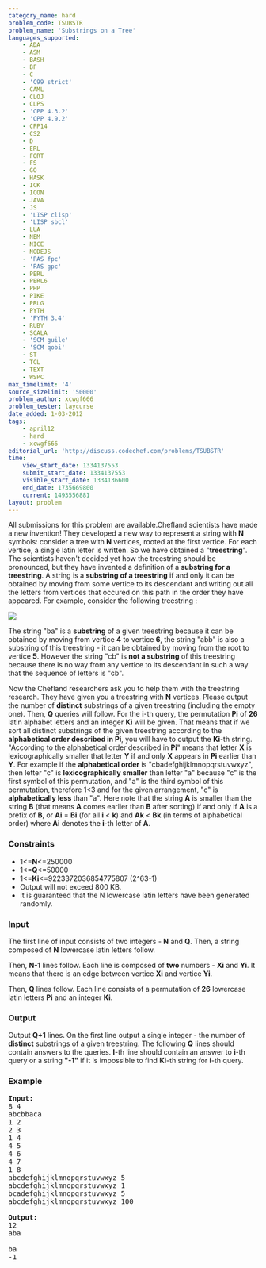 ```yaml
---
category_name: hard
problem_code: TSUBSTR
problem_name: 'Substrings on a Tree'
languages_supported:
    - ADA
    - ASM
    - BASH
    - BF
    - C
    - 'C99 strict'
    - CAML
    - CLOJ
    - CLPS
    - 'CPP 4.3.2'
    - 'CPP 4.9.2'
    - CPP14
    - CS2
    - D
    - ERL
    - FORT
    - FS
    - GO
    - HASK
    - ICK
    - ICON
    - JAVA
    - JS
    - 'LISP clisp'
    - 'LISP sbcl'
    - LUA
    - NEM
    - NICE
    - NODEJS
    - 'PAS fpc'
    - 'PAS gpc'
    - PERL
    - PERL6
    - PHP
    - PIKE
    - PRLG
    - PYTH
    - 'PYTH 3.4'
    - RUBY
    - SCALA
    - 'SCM guile'
    - 'SCM qobi'
    - ST
    - TCL
    - TEXT
    - WSPC
max_timelimit: '4'
source_sizelimit: '50000'
problem_author: xcwgf666
problem_tester: laycurse
date_added: 1-03-2012
tags:
    - april12
    - hard
    - xcwgf666
editorial_url: 'http://discuss.codechef.com/problems/TSUBSTR'
time:
    view_start_date: 1334137553
    submit_start_date: 1334137553
    visible_start_date: 1334136600
    end_date: 1735669800
    current: 1493556881
layout: problem
---
```

All submissions for this problem are available.Chefland scientists have made a new invention! They developed a new way to represent a string with **N** symbols: consider a tree with **N** vertices, rooted at the first vertice. For each vertice, a single latin letter is written. So we have obtained a "**treestring**". The scientists haven't decided yet how the treestring should be pronounced, but they have invented a definition of a **substring for a treestring**. A string is a **substring of a treestring** if and only it can be obtained by moving from some vertice to its descendant and writing out all the letters from vertices that occured on this path in the order they have appeared. For example, consider the following treestring :



![](http://www.codechef.com/download/tsubstr.png)


The string "ba" is a **substring** of a given treestring because it can be obtained by moving from vertice **4** to vertice **6**, the string "abb" is also a substring of this treestring - it can be obtained by moving from the root to vertice **5**. However the string "cb" is **not a substring** of this treestring because there is no way from any vertice to its descendant in such a way that the sequence of letters is "cb".



Now the Chefland researchers ask you to help them with the treestring research.
They have given you a treestring with **N** vertices.
Please output the number of **distinct** substrings of a given treestring (including the empty one).
Then, **Q** queries will follow.
For the **i**-th query, the permutation **Pi** of **26** latin alphabet letters and an integer **Ki** will be given.
That means that if we sort all distinct substrings of the given treestring according to the **alphabetical order described in Pi**, you will have to output the **Ki**-th string.
"According to the alphabetical order described in **Pi**" means that letter **X** is lexicographically smaller that letter **Y** if and only **X** appears
in **Pi** earlier than **Y**. For example if the **alphabetical order** is "cbadefghijklmnopqrstuvwxyz", then letter "c" is **lexicographically smaller** than letter "a" because "c" is the first symbol of this permutation, and "a" is the third symbol of this permutation, therefore 1&lt;3 and for the given arrangement, "c" is **alphabetically less** than "a".
Here note that the string **A** is smaller than the string **B** (that means **A** comes earlier than **B**
after sorting) if and only if
**A** is a prefix of **B**,
or **Ai** = **Bi** (for all **i** &lt; **k**) and **Ak** &lt; **Bk** (in terms of alphabetical order)
where **Ai** denotes the **i**-th letter of **A**.

### Constraints

- 1&lt;=**N**&lt;=250000
- 1&lt;=**Q**&lt;=50000
- 1&lt;=**Ki**&lt;=9223372036854775807 (2^63-1)
- Output will not exceed 800 KB.
- It is guaranteed that the N lowercase latin letters have been generated randomly.

### Input

The first line of input consists of two integers - **N** and **Q**.
Then, a string composed of **N** lowercase latin letters follow.

Then, **N-1** lines follow. Each line is composed of **two** numbers - **Xi** and **Yi**. It means that there is an edge between vertice **Xi** and vertice **Yi**.

Then, **Q** lines follow. Each line consists of a permutation of **26** lowercase latin letters **Pi** and an integer **Ki**.

### Output

Output **Q+1** lines. On the first line output a single integer - the number of **distinct** substrings of a given treestring. The following **Q** lines should contain answers to the queries. **I**-th line should contain an answer to **i**-th query or a string **"-1"** if it is impossible
to find **Ki**-th string for **i**-th query.

### Example

<pre>
<b>Input:</b>
8 4
abcbbaca
1 2
2 3
1 4
4 5
4 6
4 7
1 8
abcdefghijklmnopqrstuvwxyz 5
abcdefghijklmnopqrstuvwxyz 1
bcadefghijklmnopqrstuvwxyz 5
abcdefghijklmnopqrstuvwxyz 100

<b>Output:</b>
12
aba

ba
-1
</pre>